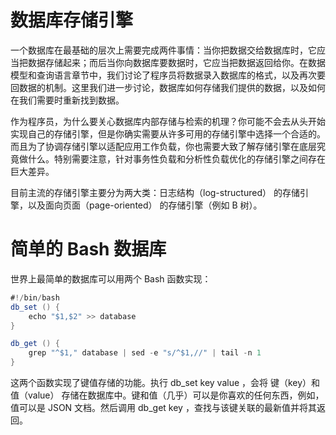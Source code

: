 # 数据库存储引擎

一个数据库在最基础的层次上需要完成两件事情：当你把数据交给数据库时，它应当把数据存储起来；而后当你向数据库要数据时，它应当把数据返回给你。在数据模型和查询语言章节中，我们讨论了程序员将数据录入数据库的格式，以及再次要回数据的机制。这里我们进一步讨论，数据库如何存储我们提供的数据，以及如何在我们需要时重新找到数据。

作为程序员，为什么要关心数据库内部存储与检索的机理？你可能不会去从头开始实现自己的存储引擎，但是你确实需要从许多可用的存储引擎中选择一个合适的。而且为了协调存储引擎以适配应用工作负载，你也需要大致了解存储引擎在底层究竟做什么。特别需要注意，针对事务性负载和分析性负载优化的存储引擎之间存在巨大差异。

目前主流的存储引擎主要分为两大类：日志结构（log-structured） 的存储引擎，以及面向页面（page-oriented） 的存储引擎（例如 B 树）。

# 简单的 Bash 数据库

世界上最简单的数据库可以用两个 Bash 函数实现：

```java
#!/bin/bash
db_set () {
	echo "$1,$2" >> database
}

db_get () {
	grep "^$1," database | sed -e "s/^$1,//" | tail -n 1
}
```

这两个函数实现了键值存储的功能。执行 db_set key value ，会将 键（key）和值（value） 存储在数据库中。键和值（几乎）可以是你喜欢的任何东西，例如，值可以是 JSON 文档。然后调用 db_get key ，查找与该键关联的最新值并将其返回。
